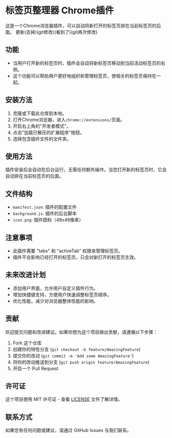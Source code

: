 # 标签页整理器 Chrome插件

这是一个Chrome浏览器插件，可以自动将新打开的标签页排在当前标签页的后面。
更新(去掉)(git修改)(看到了)(git再次修改)

## 功能

- 当用户打开新的标签页时，插件会自动将新标签页移动到当前活动标签页的右侧。
- 这个功能可以帮助用户更好地组织和管理标签页，使相关的标签页保持在一起。

## 安装方法

1. 克隆或下载此仓库到本地。
2. 打开Chrome浏览器，进入`chrome://extensions/`页面。
3. 开启右上角的"开发者模式"。
4. 点击"加载已解压的扩展程序"按钮。
5. 选择包含插件文件的文件夹。

## 使用方法

插件安装后会自动在后台运行，无需任何额外操作。当您打开新的标签页时，它会自动排在当前标签页的后面。

## 文件结构

- `manifest.json`: 插件的配置文件
- `background.js`: 插件的后台脚本
- `icon.png`: 插件图标（48x48像素）

## 注意事项

- 此插件需要 "tabs" 和 "activeTab" 权限来管理标签页。
- 插件不会影响已经打开的标签页，只会对新打开的标签页生效。

## 未来改进计划

- 添加用户界面，允许用户自定义插件行为。
- 增加快捷键支持，方便用户快速调整标签页顺序。
- 优化性能，减少对浏览器整体性能的影响。

## 贡献

欢迎提交问题和改进建议。如果你想为这个项目做出贡献，请遵循以下步骤：

1. Fork 这个仓库
2. 创建你的特性分支 (`git checkout -b feature/AmazingFeature`)
3. 提交你的改动 (`git commit -m 'Add some AmazingFeature'`)
4. 将你的改动推送到分支 (`git push origin feature/AmazingFeature`)
5. 开启一个 Pull Request

## 许可证

这个项目使用 MIT 许可证 - 查看 [LICENSE](LICENSE) 文件了解详情。

## 联系方式

如果您有任何问题或建议，请通过 GitHub Issues 与我们联系。
